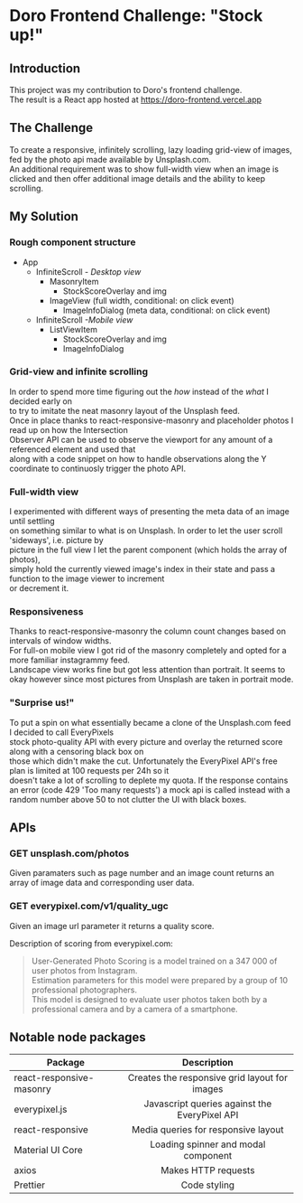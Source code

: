 # Doro Frontend Challenge: "Stock up!"

## Introduction

This project was my contribution to Doro's frontend challenge.  
The result is a React app hosted at https://doro-frontend.vercel.app

## The Challenge

To create a responsive, infinitely scrolling, lazy loading grid-view of images,  
fed by the photo api made available by Unsplash.com.  
An additional requirement was to show full-width view when an image is clicked and then offer additional image details and the ability to keep scrolling.

## My Solution

### Rough component structure

* App
  * InfiniteScroll *- Desktop view*
    * MasonryItem  
        * StockScoreOverlay and img
    * ImageView (full width, conditional: on click event)
      * ImageInfoDialog (meta data, conditional: on click event)
  * InfiniteScroll *-Mobile view*
    * ListViewItem
      * StockScoreOverlay and img
      * ImageInfoDialog
  

### Grid-view and infinite scrolling

In order to spend more time figuring out the _how_ instead of the _what_ I decided early on  
to try to imitate the neat masonry layout of the Unsplash feed.  
Once in place thanks to react-responsive-masonry and placeholder photos I read up on how the Intersection  
Observer API can be used to observe the viewport for any amount of a referenced element and used that  
along with a code snippet on how to handle observations along the Y coordinate to continuosly trigger the photo API.

### Full-width view

I experimented with different ways of presenting the meta data of an image until settling  
on something similar to what is on Unsplash. In order to let the user scroll 'sideways', i.e. picture by  
picture in the full view I let the parent component (which holds the array of photos),  
simply hold the currently viewed image's index in their state and pass a function to the image viewer to increment  
or decrement it.

### Responsiveness

Thanks to react-responsive-masonry the column count changes based on intervals of window widths.  
For full-on mobile view I got rid of the masonry completely and opted for a more familiar instagrammy feed.  
Landscape view works fine but got less attention than portrait. It seems to okay however since most pictures
from Unsplash are taken in portrait mode.

### "Surprise us!"

To put a spin on what essentially became a clone of the Unsplash.com feed I decided to call EveryPixels  
stock photo-quality API with every picture and overlay the returned score along with a censoring black box on  
those which didn't make the cut. Unfortunately the EveryPixel API's free plan is limited at 100 requests per 24h so it  
doesn't take a lot of scrolling to deplete my quota. If the response contains an error (code 429 'Too many requests') a mock api is called instead with a random number above 50 to not clutter the UI with black boxes.

## APIs

### GET unsplash.com/photos

Given paramaters such as page number and an image count returns an array of image data and corresponding user data.

### GET everypixel.com/v1/quality_ugc

Given an image url parameter it returns a quality score.

Description of scoring from everypixel.com:

> User-Generated Photo Scoring is a model trained on a 347 000 of user photos from Instagram.  
> Estimation parameters for this model were prepared by a group of 10 professional photographers.  
> This model is designed to evaluate user photos taken both by a professional camera and by a camera of a smartphone.

## Notable node packages

| Package                  |                  Description                  |
| ------------------------ | :-------------------------------------------: |
| react-responsive-masonry | Creates the responsive grid layout for images |
| everypixel.js            | Javascript queries against the EveryPixel API |
| react-responsive         |      Media queries for responsive layout      |
| Material UI Core         |      Loading spinner and modal component      |
| axios                    |              Makes HTTP requests              |
| Prettier                 |              Code styling                     |

